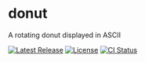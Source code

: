 # donut

A rotating donut displayed in ASCII

[![Latest Release][release-badge]][release-url]
[![License][license-badge]](LICENSE)
[![CI Status][ci-badge]][ci-url]

[release-badge]: https://img.shields.io/github/v/release/austinlucaslake/donut
[release-url]: https://github.com/austinlucaslake/donut/releases/latest
[license-badge]: https://img.shields.io/github/license/austinlucaslake/donut
[ci-badge]: https://github.com/austinlake04/donut/actions/workflows/ci.yaml/badge.svg
[ci-url]: https://github.com/austinlake04/donut/actions
